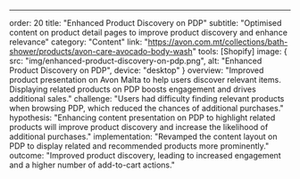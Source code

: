 ---
order: 20
title: "Enhanced Product Discovery on PDP"
subtitle: "Optimised content on product detail pages to improve product discovery and enhance relevance"
category: "Content"
link: "https://avon.com.mt/collections/bath-shower/products/avon-care-avocado-body-wash"
tools: [Shopify]
image: {
    src: "img/enhanced-product-discovery-on-pdp.png",
    alt: "Enhanced Product Discovery on PDP",
    device: "desktop"
}
overview: "Improved product presentation on Avon Malta to help users discover relevant items. Displaying related products on PDP boosts engagement and drives additional sales."
challenge: "Users had difficulty finding relevant products when browsing PDP, which reduced the chances of additional purchases."
hypothesis: "Enhancing content presentation on PDP to highlight related products will improve product discovery and increase the likelihood of additional purchases."
implementation: "Revamped the content layout on PDP to display related and recommended products more prominently."
outcome: "Improved product discovery, leading to increased engagement and a higher number of add-to-cart actions."